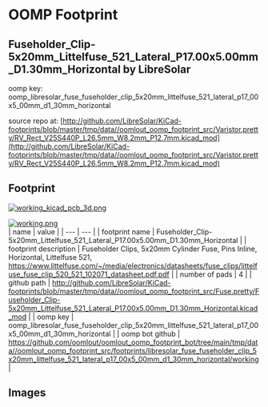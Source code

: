 # OOMP Footprint  
## Fuseholder_Clip-5x20mm_Littelfuse_521_Lateral_P17.00x5.00mm_D1.30mm_Horizontal  by LibreSolar  
  
oomp key: oomp_libresolar_fuse_fuseholder_clip_5x20mm_littelfuse_521_lateral_p17_00x5_00mm_d1_30mm_horizontal  
  
source repo at: [http://github.com/LibreSolar/KiCad-footprints/blob/master/tmp/data//oomlout_oomp_footprint_src/Varistor.pretty/RV_Rect_V25S440P_L26.5mm_W8.2mm_P12.7mm.kicad_mod](http://github.com/LibreSolar/KiCad-footprints/blob/master/tmp/data//oomlout_oomp_footprint_src/Varistor.pretty/RV_Rect_V25S440P_L26.5mm_W8.2mm_P12.7mm.kicad_mod)  
## Footprint  
  
[![working_kicad_pcb_3d.png](working_kicad_pcb_3d_600.png)](working_kicad_pcb_3d.png)  
  
[![working.png](working_600.png)](working.png)  
| name | value | 
| --- | --- | 
| footprint name | Fuseholder_Clip-5x20mm_Littelfuse_521_Lateral_P17.00x5.00mm_D1.30mm_Horizontal | 
| footprint description | Fuseholder Clips, 5x20mm Cylinder Fuse, Pins Inline, Horizontal, Littelfuse 521, https://www.littelfuse.com/~/media/electronics/datasheets/fuse_clips/littelfuse_fuse_clip_520_521_102071_datasheet.pdf.pdf | 
| number of pads | 4 | 
| github path | http://github.com/LibreSolar/KiCad-footprints/blob/master/tmp/data//oomlout_oomp_footprint_src/Fuse.pretty/Fuseholder_Clip-5x20mm_Littelfuse_521_Lateral_P17.00x5.00mm_D1.30mm_Horizontal.kicad_mod | 
| oomp key | oomp_libresolar_fuse_fuseholder_clip_5x20mm_littelfuse_521_lateral_p17_00x5_00mm_d1_30mm_horizontal | 
| oomp bot github | https://github.com/oomlout/oomlout_oomp_footprint_bot/tree/main/tmp/data//oomlout_oomp_footprint_src/footprints/libresolar_fuse_fuseholder_clip_5x20mm_littelfuse_521_lateral_p17_00x5_00mm_d1_30mm_horizontal/working | 
## Images  
